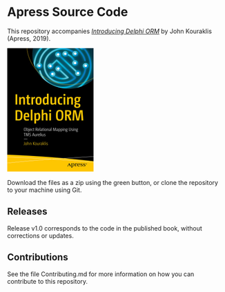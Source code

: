 # Apress Source Code

This repository accompanies [*Introducing Delphi ORM*](https://www.apress.com/9781484250129) by John Kouraklis (Apress, 2019).

[comment]: #cover
![Cover image](9781484250129.jpg)

Download the files as a zip using the green button, or clone the repository to your machine using Git.

## Releases

Release v1.0 corresponds to the code in the published book, without corrections or updates.

## Contributions

See the file Contributing.md for more information on how you can contribute to this repository.